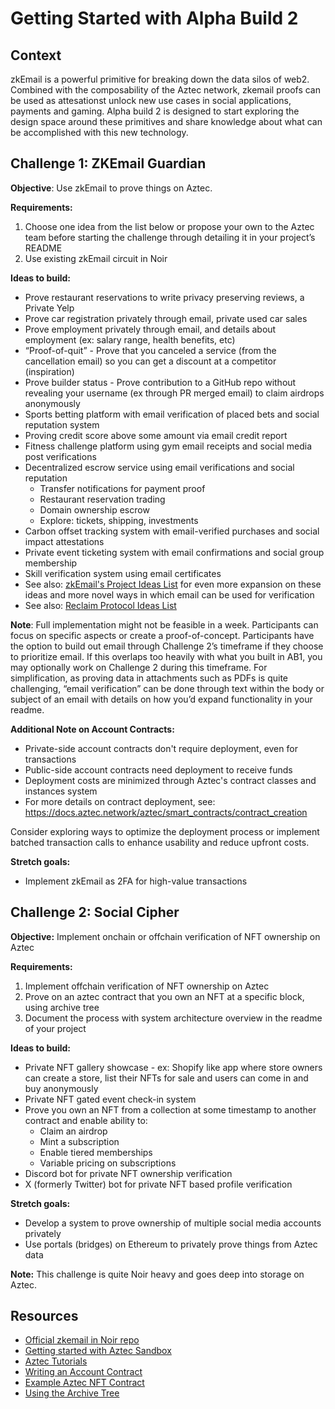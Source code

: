 # Getting Started with Alpha Build 2

## Context

zkEmail is a powerful primitive for breaking down the data silos of web2. Combined with the composability of the Aztec network, zkemail proofs can be used as attesationst unlock new use cases in social applications, payments and gaming. Alpha build 2 is designed to start exploring the design space around these primitives and share knowledge about what can be accomplished with this new technology.

## Challenge 1: ZKEmail Guardian

**Objective**: Use zkEmail to prove things on Aztec.

**Requirements:**

1. Choose one idea from the list below or propose your own to the Aztec team before starting the challenge through detailing it in your project’s README
2. Use existing zkEmail circuit in Noir

**Ideas to build:**

- Prove restaurant reservations to write privacy preserving reviews, a Private Yelp
- Prove car registration privately through email, private used car sales
- Prove employment privately through email, and details about employment (ex: salary range, health benefits, etc)
- “Proof-of-quit” - Prove that you canceled a service (from the cancellation email) so you can get a discount at a competitor (inspiration)
- Prove builder status - Prove contribution to a GitHub repo without revealing your username (ex through PR merged email) to claim airdrops anonymously
- Sports betting platform with email verification of placed bets and social reputation system
- Proving credit score above some amount via email credit report
- Fitness challenge platform using gym email receipts and social media post verifications
- Decentralized escrow service using email verifications and social reputation
  - Transfer notifications for payment proof
  - Restaurant reservation trading
  - Domain ownership escrow
  - Explore: tickets, shipping, investments
- Carbon offset tracking system with email-verified purchases and social impact attestations
- Private event ticketing system with email confirmations and social group membership
- Skill verification system using email certificates
- See also: [zkEmail's Project Ideas List](https://github.com/zkemail/#project-ideas) for even more expansion on these ideas and more novel ways in which email can be used for verification
- See also: [Reclaim Protocol Ideas List](https://reclaimprotocol.org/blog/posts/zktls-rfps)

**Note**: Full implementation might not be feasible in a week. Participants can focus on specific aspects or create a proof-of-concept. Participants have the option to build out email through Challenge 2’s timeframe if they choose to prioritize email. If this overlaps too heavily with what you built in AB1, you may optionally work on Challenge 2 during this timeframe. For simplification, as proving data in attachments such as PDFs is quite challenging, “email verification” can be done through text within the body or subject of an email with details on how you’d expand functionality in your readme.

**Additional Note on Account Contracts:**

- Private-side account contracts don't require deployment, even for transactions
- Public-side account contracts need deployment to receive funds
- Deployment costs are minimized through Aztec's contract classes and instances system
- For more details on contract deployment, see: https://docs.aztec.network/aztec/smart_contracts/contract_creation

Consider exploring ways to optimize the deployment process or implement batched transaction calls to enhance usability and reduce upfront costs.

**Stretch goals:**

- Implement zkEmail as 2FA for high-value transactions

## Challenge 2: Social Cipher

**Objective:** Implement onchain or offchain verification of NFT ownership on Aztec

**Requirements:**

1. Implement offchain verification of NFT ownership on Aztec
2. Prove on an aztec contract that you own an NFT at a specific block, using archive tree
3. Document the process with system architecture overview in the readme of your project

**Ideas to build:**

- Private NFT gallery showcase - ex: Shopify like app where store owners can create a store, list their NFTs for sale and users can come in and buy anonymously
- Private NFT gated event check-in system
- Prove you own an NFT from a collection at some timestamp to another contract and enable ability to:
  - Claim an airdrop
  - Mint a subscription
  - Enable tiered memberships
  - Variable pricing on subscriptions
- Discord bot for private NFT ownership verification
- X (formerly Twitter) bot for private NFT based profile verification

**Stretch goals:**

- Develop a system to prove ownership of multiple social media accounts privately
- Use portals (bridges) on Ethereum to privately prove things from Aztec data

**Note:** This challenge is quite Noir heavy and goes deep into storage on Aztec.

## Resources

- [Official zkemail in Noir repo](https://github.com/zkemail/zkemail.nr)
- [Getting started with Aztec Sandbox](https://docs.aztec.network/guides/developer_guides/getting_started)
- [Aztec Tutorials](https://docs.aztec.network/tutorials)
- [Writing an Account Contract](https://docs.aztec.network/tutorials/codealong/contract_tutorials/write_accounts_contract)
- [Example Aztec NFT Contract](https://github.com/AztecProtocol/aztec-packages/tree/master/noir-projects/noir-contracts/contracts/nft_contract)
- [Using the Archive Tree](https://docs.aztec.network/guides/developer_guides/smart_contracts/writing_contracts/how_to_prove_history)
